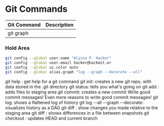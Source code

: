 #  Git Commands

| Git Command | Description |  
| --- | --- |  
| git graph |  |  

### Hold Area
```bash
git config --global user.name "Alyssa P. Hacker"
git config --global user.email hacker@hackmit.or
git config --global ui.color auto
git config --global alias.graph "log --graph --decorate --all"
```

git help <command>: get help for a git command
git init: creates a new git repo, with data stored in the .git directory
git status: tells you what's going on
git add <filename>: adds files to staging area
git commit: creates a new commit
    Write good commit messages!
    Even more reasons to write good commit messages!
git log: shows a flattened log of history
git log --all --graph --decorate: visualizes history as a DAG
git diff <filename>: show changes you made relative to the staging area
git diff <revision> <filename>: shows differences in a file between snapshots
git checkout <revision>: updates HEAD and current branch

